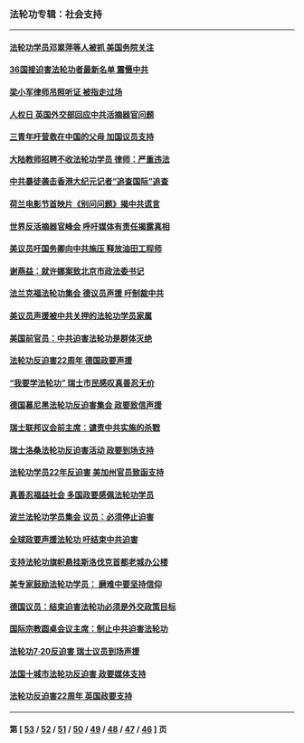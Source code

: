 ### 法轮功专辑：社会支持
---
#### [法轮功学员邓翠萍等人被抓 美国务院关注](../../pages/nf4386/n13451524.md?12240430) 
#### [36国接迫害法轮功者最新名单 震慑中共](../../pages/nf4386/n13445909.md?12240430) 
#### [梁小军律师吊照听证 被指走过场](../../pages/nf4386/n13437662.md?12240430) 
#### [人权日 英国外交部回应中共活摘器官问题](../../pages/nf4386/n13430243.md?12240430) 
#### [三青年吁营救在中国的父母 加国议员支持](../../pages/nf4386/n13429744.md?12240430) 
#### [大陆教师招聘不收法轮功学员 律师：严重违法](../../pages/nf4386/n13365839.md?12240430) 
#### [中共暴徒袭击香港大纪元记者“追查国际”追查](../../pages/nf4386/n13343404.md?12240430) 
#### [荷兰电影节首映片《别问问题》揭中共谎言](../../pages/nf4386/n13321179.md?12240430) 
#### [世界反活摘器官峰会 呼吁媒体有责任揭露真相](../../pages/nf4386/n13264475.md?12240430) 
#### [美议员吁国务卿向中共施压 释放油田工程师](../../pages/nf4386/n13233845.md?12240430) 
#### [谢燕益：就许娜案致北京市政法委书记](../../pages/nf4386/n13182701.md?12240430) 
#### [法兰克福法轮功集会 德议员声援 吁制裁中共](../../pages/nf4386/n13175975.md?12240430) 
#### [美议员声援被中共关押的法轮功学员家属](../../pages/nf4386/n13158310.md?12240430) 
#### [美国前官员：中共迫害法轮功是群体灭绝](../../pages/nf4386/n13157750.md?12240430) 
#### [法轮功反迫害22周年 德国政要声援](../../pages/nf4386/n13143632.md?12240430) 
#### [“我要学法轮功” 瑞士市民感叹真善忍无价](../../pages/nf4386/n13129633.md?12240430) 
#### [德国慕尼黑法轮功反迫害集会 政要致信声援](../../pages/nf4386/n13129148.md?12240430) 
#### [瑞士联邦议会前主席：谴责中共实施的杀戮](../../pages/nf4386/n13127336.md?12240430) 
#### [瑞士洛桑法轮功反迫害活动 政要到场支持](../../pages/nf4386/n13119398.md?12240430) 
#### [法轮功学员22年反迫害 美加州官员致函支持](../../pages/nf4386/n13118879.md?12240430) 
#### [真善忍福益社会 多国政要感佩法轮功学员](../../pages/nf4386/n13116951.md?12240430) 
#### [波兰法轮功学员集会 议员：必须停止迫害](../../pages/nf4386/n13116685.md?12240430) 
#### [全球政要声援法轮功 吁结束中共迫害](../../pages/nf4386/n13114441.md?12240430) 
#### [支持法轮功旗帜悬挂斯洛伐克首都老城办公楼](../../pages/nf4386/n13112261.md?12240430) 
#### [美专家鼓励法轮功学员： 磨难中要坚持信仰](../../pages/nf4386/n13108359.md?12240430) 
#### [德国议员：结束迫害法轮功必须是外交政策目标](../../pages/nf4386/n13109600.md?12240430) 
#### [国际宗教圆桌会议主席：制止中共迫害法轮功](../../pages/nf4386/n13108177.md?12240430) 
#### [法轮功7·20反迫害 瑞士议员到场声援](../../pages/nf4386/n13107072.md?12240430) 
#### [法国十城市法轮功反迫害 政要媒体支持](../../pages/nf4386/n13104833.md?12240430) 
#### [法轮功反迫害22周年 英国政要支持](../../pages/nf4386/n13091349.md?12240430) 

---
#### 第 [ [53](./53.md?12240430) / [52](./52.md?12240430) / [51](./51.md?12240430) / [50](./50.md?12240430) / [49](./49.md?12240430) / [48](./48.md?12240430) / [47](./47.md?12240430) / [46](./46.md?12240430) ] 页
